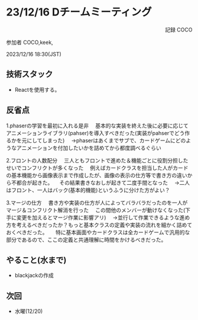 # 23/12/16 Dチームミーティング
<div style = 'text-align:right';>
    記録 COCO
</div>

参加者 COCO,keek,

2023/12/16 18:30(JST)

## 技術スタック

- Reactを使用する。

## 反省点

1.phaserの学習を最初に入れる是非
　基本的な実装を終えた後に必要に応じてアニメーションライブラリ(pahser)を導入すべきだった(実装がpahserでどう作るかを元にしてしまった)
　→phaserはあくまでサブで、カードゲームにどのようなアニメーションを付加したいかを詰めてから都度調べるぐらい

2.フロントの人数配分
　三人ともフロントで進めた＆機能ごとに役割分担したせいでコンフリクトが多くなった
　例えばカードクラスを担当した人がカードの基本機能から画像表示まで作成したが、画像の表示の仕方等で書き方の違いから不都合が起きた。
　その結果書きなおしが起きて二度手間となった
　→二人はフロント、一人はバック(基本的機能)というふうに分けた方がよい？

3.マージの仕方
　書き方や実装の仕方が人によってバラバラだったのを一人がマージ＆コンフリクト解消を行った
　この間他のメンバーが動けなくなった(下手に変更を加えるとマージ作業に影響アリ)
　→並行して作業できるような進め方を考えるべきだったか？もっと基本クラスの定義や実装の流れを細かく詰めておくべきだった。
　 特に基本画面やカードクラスは全カードゲームで汎用的な部分であるので、ここの定義と共通理解に時間をかけるべきだった。

## やること(水まで)

- blackjackの作成

## 次回
-   水曜(12/20)
